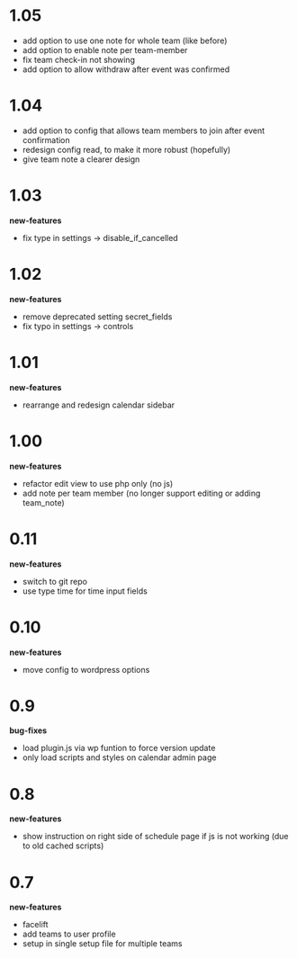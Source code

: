 
# 1.05

* add option to use one note for whole team (like before)
* add option to enable note per team-member
* fix team check-in not showing
* add option to allow withdraw after event was confirmed

# 1.04

* add option to config that allows team members to join after event confirmation
* redesign config read, to make it more robust (hopefully)
* give team note a clearer design

# 1.03

**new-features**
* fix type in settings -> disable_if_cancelled

# 1.02

**new-features**
* remove deprecated setting secret_fields
* fix typo in settings -> controls

# 1.01

**new-features**
* rearrange and redesign calendar sidebar

# 1.00

**new-features**
* refactor edit view to use php only (no js)
* add note per team member (no longer support editing or adding team_note)

# 0.11

**new-features**
* switch to git repo
* use type time for time input fields

# 0.10

**new-features**
* move config to wordpress options

# 0.9

**bug-fixes**
* load plugin.js via wp funtion to force version update
* only load scripts and styles on calendar admin page

# 0.8

**new-features**
* show instruction on right side of schedule page if js is not working (due to old cached scripts)

# 0.7

**new-features**
* facelift
* add teams to user profile
* setup in single setup file for multiple teams

